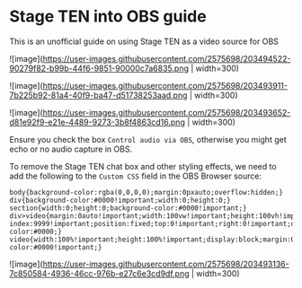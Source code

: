# Stage TEN into OBS guide

This is an unofficial guide on using Stage TEN as a video source for OBS

![image](https://user-images.githubusercontent.com/2575698/203494522-90279f82-b99b-44f6-9851-90000c7a6835.png  | width=300)


![image](https://user-images.githubusercontent.com/2575698/203493911-7b225b92-81a4-40f9-ba47-d51738253aad.png  | width=300)


![image](https://user-images.githubusercontent.com/2575698/203493652-d81e92f9-e21e-4489-9273-3b8f4863cd16.png  | width=300)



Ensure you check the box `Control audio via OBS`, otherwise you might get echo or no audio capture in OBS.


To remove the Stage TEN chat box and other styling effects, we need to add the following to the `Custom CSS` field in the OBS Browser source:
```
body{background-color:rgba(0,0,0,0);margin:0pxauto;overflow:hidden;}
div{background-color:#0000!important;width:0;height:0;}
section{width:0;height:0;background-color:#0000!important;}
div>video{margin:0auto!important;width:100vw!important;height:100vh!important;z-index:9999!important;position:fixed;top:0!important;right:0!important;display:block!important;background-color:#0000;}
video{width:100%!important;height:100%!important;display:block;margin:0auto;padding:0;background-color:#0000!important;}
```

![image](https://user-images.githubusercontent.com/2575698/203493136-7c850584-4936-46cc-976b-e27c6e3cd9df.png  | width=300)

